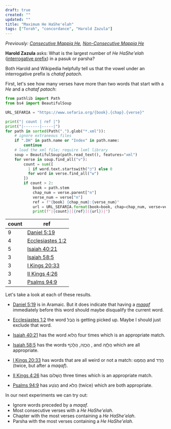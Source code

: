 ```yaml
---
draft: true
created: ""
updated: ""
title: "Maximum He HaShe'elah"
tags: ["Torah", "concordance", "Harold Zazula"]
---
```


_Previously: [Consecutive Mappiq He](/blog/2023/09/consecutive-mappiq-he.html), [Non-Consecutive Mappiq He](/blog/2023/09/non-consecutive-mappiq-he.html)_

**Harold Zazula** asks: What is the largest number of _He HaShe'elah_ ([interrogative prefix](https://en.wikipedia.org/wiki/Prefixes_in_Hebrew#Interrogative)) in a pasuk or parsha?

Both Harold and Wikipedia helpfully tell us that the vowel under an interrogative prefix is _chataf patach_.

First, let's see how many verses have more than two words that start with a _He_ and a _chataf patach_:

```python
from pathlib import Path
from bs4 import BeautifulSoup

URL_SEFARIA = "https://www.sefaria.org/{book}.{chap}.{verse}"

print("| count | ref |")
print("|-------|-----|")
for path in sorted(Path(".").glob("*.xml")):
    # ignore extraneous files
    if ".DH" in path.name or "Index" in path.name:
        continue
    # load the xml file; require lxml library
    soup = BeautifulSoup(path.read_text(), features="xml")
    for verse in soup.find_all("v"):
        count = sum([
          1 if word.text.startswith("הֲ") else 0
          for word in verse.find_all("w")
        ])
        if count > 2:
            book = path.stem
            chap_num = verse.parent["n"]
            verse_num = verse["n"]
            ref = f"{book} {chap_num}:{verse_num}"
            url = URL_SEFARIA.format(book=book, chap=chap_num, verse=verse_num)
            print(f"|{count}|[{ref}]({url})|")
```

| count | ref                                                          |
| ----- | ------------------------------------------------------------ |
| 9     | [Daniel 5:19](https://www.sefaria.org/Daniel.5.19)           |
| 4     | [Ecclesiastes 1:2](https://www.sefaria.org/Ecclesiastes.1.2) |
| 5     | [Isaiah 40:21](https://www.sefaria.org/Isaiah.40.21)         |
| 3     | [Isaiah 58:5](https://www.sefaria.org/Isaiah.58.5)           |
| 3     | [I Kings 20:33](https://www.sefaria.org/I_Kings.20.33)       |
| 3     | [II Kings 4:26](https://www.sefaria.org/II_Kings.4.26)       |
| 3     | [Psalms 94:9](https://www.sefaria.org/Psalms.94.9)           |

Let's take a look at each of these results.

- [Daniel 5:19](https://www.sefaria.org/Daniel.5.19) is in Aramaic. But it does indicate that having a [_maqaf_](https://en.wikipedia.org/wiki/Hebrew_punctuation#Hyphen_and_maqaf) immediately before this word should maybe disqualify the current word.

- [Ecclesiastes 1:2](https://www.sefaria.org/Ecclesiastes.1.2) the word הֲבֵל
  is getting picked up. Maybe I should just exclude that word.

- [Isaiah 40:21](https://www.sefaria.org/Isaiah.40.21) has the word הֲלוֹא four times which is an appropriate match.

- [Isaiah 58:5](https://www.sefaria.org/Isaiah.58.5) has the words הֲכָזֶה, הֲלָכֹף
  , and הֲלָזֶה which are all appropriate.

- [I Kings 20:33](https://www.sefaria.org/I_Kings.20.33) has words that are all weird or not a match: הֲמִמֶּנּוּ and הֲדַד (twice, but after a _maqaf_).

- [II Kings 4:26](https://www.sefaria.org/II_Kings.4.26) has הֲשָׁלוֹם three times which is an appropriate match.

- [Psalms 94:9](https://www.sefaria.org/Psalms.94.9) has הֲנֹטַע and הֲלֹא (twice) which are both appropriate.

In our next experiments we can try out:

- Ignore words preceded by a _maqaf_.
- Most consecutive verses with a _He HaShe'elah_.
- Chapter with the most verses containing a _He HaShe'elah_.
- Parsha with the most verses containing a _He HaShe'elah_.
